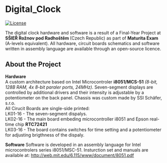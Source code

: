 # Digital_Clock
[![License](https://img.shields.io/badge/License-BSD_3--Clause-blue.svg)](https://opensource.org/licenses/BSD-3-Clause)

The digital clock hardware and software is a result of a Final-Year Project at <b>SŠIEŘ Rožnov pod Radhoštěm </b> (Czech Republic) as part of <b>Maturita Exam</b> (A-levels equivalent). All hardware, circuit boards schematics and software written in assembly language are available through an open-source licence.

## About the Project
<b>Hardware</b><br>
A custom architecture based on Intel Microcontroler <b>i8051/MCS-51</b> *(8-bit, 128B RAM, 4x 8-bit paraler ports, 24MHz)*. Seven-segment displays are controlled by additional drivers and their intensity is adjustable by a potentiometer on the back panel. Chassis was custom made by SSI Schäfer, s.r.o. <br>
All Cirucit Boards are single-side printed: <br>
LK01-16 - The seven-segment dispalys. <br>
LK02-16 - The main board embeding microcontroller i8051 and Epson real-time chip <b>RTC72421</b><br>
LK03-16 - The board contains switches for time setting and a potentiometer for adjusting brigthness of the dispaly.

<b>Software</b>
Software is developed in an assembly language for Intel microcontrolers series i8051/MSC-51. 
Insturction set and manuals are available at: <a href='http://web.mit.edu/6.115/www/document/8051.pdf'> http://web.mit.edu/6.115/www/document/8051.pdf </a>
